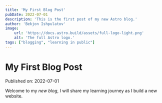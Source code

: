 ```yaml
---
title: 'My First Blog Post'
pubDate: 2022-07-01
description: 'This is the first post of my new Astro blog.'
author: 'Bekjon Ishpulatov'
image:
    url: 'https://docs.astro.build/assets/full-logo-light.png'
    alt: 'The full Astro logo.'
tags: ["blogging", "learning in public"]
---
```

# My First Blog Post

Published on: 2022-07-01

Welcome to my _new blog_, I will share my learning journey as I build a new website.
